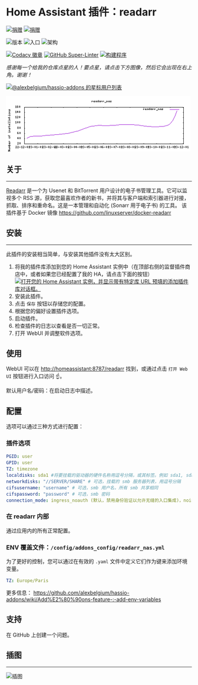 # Home Assistant 插件：readarr

[![捐赠][donation-badge]](https://www.buymeacoffee.com/alexbelgium)
[![捐赠][paypal-badge]](https://www.paypal.com/donate/?hosted_button_id=DZFULJZTP3UQA)

![版本](https://img.shields.io/badge/dynamic/json?label=Version&query=%24.version&url=https%3A%2F%2Fraw.githubusercontent.com%2Falexbelgium%2Fhassio-addons%2Fmaster%2Freadarr%2Fconfig.json)
![入口](https://img.shields.io/badge/dynamic/json?label=Ingress&query=%24.ingress&url=https%3A%2F%2Fraw.githubusercontent.com%2Falexbelgium%2Fhassio-addons%2Fmaster%2Freadarr%2Fconfig.json)
![架构](https://img.shields.io/badge/dynamic/json?color=success&label=Arch&query=%24.arch&url=https%3A%2F%2Fraw.githubusercontent.com%2Falexbelgium%2Fhassio-addons%2Fmaster%2Freadarr%2Fconfig.json)

[![Codacy 徽章](https://app.codacy.com/project/badge/Grade/9c6cf10bdbba45ecb202d7f579b5be0e)](https://www.codacy.com/gh/alexbelgium/hassio-addons/dashboard?utm_source=github.com&utm_medium=referral&utm_content=alexbelgium/hassio-addons&utm_campaign=Badge_Grade)
[![GitHub Super-Linter](https://img.shields.io/github/actions/workflow/status/alexbelgium/hassio-addons/weekly-supelinter.yaml?label=Lint%20code%20base)](https://github.com/alexbelgium/hassio-addons/actions/workflows/weekly-supelinter.yaml)
[![构建程序](https://img.shields.io/github/actions/workflow/status/alexbelgium/hassio-addons/onpush_builder.yaml?label=Builder)](https://github.com/alexbelgium/hassio-addons/actions/workflows/onpush_builder.yaml)

[donation-badge]: https://img.shields.io/badge/Buy%20me%20a%20coffee%20(no%20paypal)-%23d32f2f?logo=buy-me-a-coffee&style=flat&logoColor=white
[paypal-badge]: https://img.shields.io/badge/Buy%20me%20a%20coffee%20with%20Paypal-0070BA?logo=paypal&style=flat&logoColor=white

_感谢每一个给我的仓库点星的人！要点星，请点击下方图像，然后它会出现在右上角。谢谢！_

[![@alexbelgium/hassio-addons 的星标用户列表](https://raw.githubusercontent.com/alexbelgium/hassio-addons/master/.github/stars2.svg)](https://github.com/alexbelgium/hassio-addons/stargazers)

![下载演变](https://raw.githubusercontent.com/alexbelgium/hassio-addons/master/readarr/stats.png)

## 关于

---

[Readarr](https://github.com/Readarr/Readarr) 是一个为 Usenet 和 BitTorrent 用户设计的电子书管理工具。它可以监视多个 RSS 源，获取您最喜欢作者的新书，并将其与客户端和索引器进行对接，抓取、排序和重命名。这是一本管理和自动化 (Sonarr 用于电子书) 的工具。
该插件基于 Docker 镜像 https://github.com/linuxserver/docker-readarr

## 安装

---

此插件的安装相当简单，与安装其他插件没有太大区别。

1. 将我的插件库添加到您的 Home Assistant 实例中（在顶部右侧的监督插件商店中，或者如果您已经配置了我的 HA，请点击下面的按钮）
   [![打开您的 Home Assistant 实例，并显示带有特定库 URL 预填的添加插件库对话框。](https://my.home-assistant.io/badges/supervisor_add_addon_repository.svg)](https://my.home-assistant.io/redirect/supervisor_add_addon_repository/?repository_url=https%3A%2F%2Fgithub.com%2Falexbelgium%2Fhassio-addons)
2. 安装此插件。
3. 点击 `保存` 按钮以存储您的配置。
4. 根据您的偏好设置插件选项。
5. 启动插件。
6. 检查插件的日志以查看是否一切正常。
7. 打开 WebUI 并调整软件选项。

## 使用

WebUI 可以在 <http://homeassistant:8787/readarr> 找到，或通过点击 `打开 Web UI` 按钮进行入口访问 ☝️。

默认用户名/密码：在启动日志中描述。

## 配置

选项可以通过三种方式进行配置：

### 插件选项

```yaml
PGID: user
GPID: user
TZ: timezone
localdisks: sda1 #将要挂载的驱动器的硬件名称用逗号分隔，或其标签。例如 sda1, sdb1, MYNAS...
networkdisks: "//SERVER/SHARE" # 可选，挂载的 smb 服务器列表，用逗号分隔
cifsusername: "username" # 可选，smb 用户名，所有 smb 共享相同
cifspassword: "password" # 可选，smb 密码
connection_mode: ingress_noauth (默认，禁用身份验证以允许无缝的入口集成)，noingress_auth (禁用入口以允许更简单的外部 URL，启用身份验证)，ingress_auth (同时启用入口和身份验证)
```

### 在 readarr 内部

通过应用内的所有正常配置。

### ENV 覆盖文件：`/config/addons_config/readarr_nas.yml`

为了更好的控制，您可以通过在有效的 `.yaml` 文件中定义它们作为键来添加环境变量。

```yaml
TZ: Europe/Paris
```

更多信息： https://github.com/alexbelgium/hassio-addons/wiki/Add%E2%80%90ons-feature-:-add-env-variables

## 支持

在 GitHub 上创建一个问题。

## 插图

---

![插图](https://readarr.com/img/slider/artistdetails.png)

[仓库]: https://github.com/alexbelgium/hassio-addons